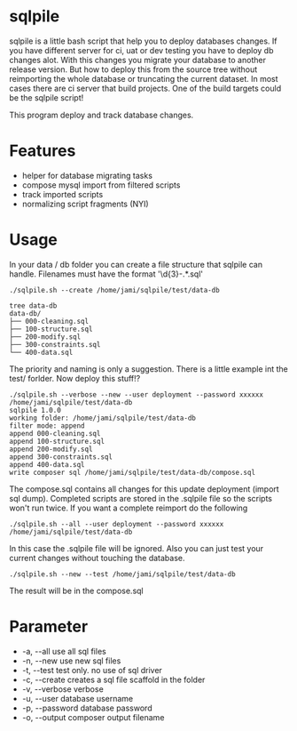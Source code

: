 sqlpile
=======

sqlpile is a little bash script that help you to deploy databases changes. If you have 
different server for ci, uat or dev testing you have to deploy db changes alot. 
With this changes you migrate your database to another release version. 
But how to deploy this from the source tree without reimporting the whole database or truncating the current dataset. 
In most cases there are ci server that build projects. One of the build targets could be the sqlpile script!

This program deploy and track database changes.

Features
========

 * helper for database migrating tasks
 * compose mysql import from filtered scripts
 * track imported scripts
 * normalizing script fragments (NYI)

Usage
=====

In your data / db folder you can create a file structure that sqlpile can handle.
Filenames must have the format '\d{3}-.*.sql'

    ./sqlpile.sh --create /home/jami/sqlpile/test/data-db

    tree data-db
    data-db/
    ├── 000-cleaning.sql
    ├── 100-structure.sql
    ├── 200-modify.sql
    ├── 300-constraints.sql
    └── 400-data.sql

The priority and naming is only a suggestion. There is a little example int the test/ forlder.
Now deploy this stuff!?

    ./sqlpile.sh --verbose --new --user deployment --password xxxxxx /home/jami/sqlpile/test/data-db
    sqlpile 1.0.0
    working folder: /home/jami/sqlpile/test/data-db
    filter mode: append
    append 000-cleaning.sql
    append 100-structure.sql
    append 200-modify.sql
    append 300-constraints.sql
    append 400-data.sql
    write composer sql /home/jami/sqlpile/test/data-db/compose.sql

The compose.sql contains all changes for this update deployment (import sql dump). 
Completed scripts are stored in the .sqlpile file so the scripts won't run twice.
If you want a complete reimport do the following

    ./sqlpile.sh --all --user deployment --password xxxxxx /home/jami/sqlpile/test/data-db

In this case the .sqlpile file will be ignored. Also you can just test your current changes without touching the database.

    ./sqlpile.sh --new --test /home/jami/sqlpile/test/data-db

The result will be in the compose.sql

Parameter
=========
 
 * -a, --all use all sql files
 * -n, --new use new sql files
 * -t, --test test only. no use of sql driver
 * -c, --create creates a sql file scaffold in the folder
 * -v, --verbose verbose
 * -u, --user database username
 * -p, --password database password
 * -o, --output composer output filename



